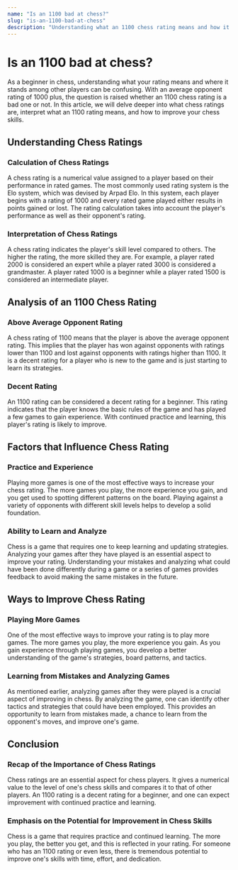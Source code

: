 ```yaml
---
name: "Is an 1100 bad at chess?"
slug: "is-an-1100-bad-at-chess"
description: "Understanding what an 1100 chess rating means and how it can be improved."
---
```


# Is an 1100 bad at chess?

As a beginner in chess, understanding what your rating means and where it stands among other players can be confusing. With an average opponent rating of 1000 plus, the question is raised whether an 1100 chess rating is a bad one or not. In this article, we will delve deeper into what chess ratings are, interpret what an 1100 rating means, and how to improve your chess skills.

## Understanding Chess Ratings

### Calculation of Chess Ratings
A chess rating is a numerical value assigned to a player based on their performance in rated games. The most commonly used rating system is the Elo system, which was devised by Arpad Elo. In this system, each player begins with a rating of 1000 and every rated game played either results in points gained or lost. The rating calculation takes into account the player's performance as well as their opponent's rating.

### Interpretation of Chess Ratings
A chess rating indicates the player's skill level compared to others. The higher the rating, the more skilled they are. For example, a player rated 2000 is considered an expert while a player rated 3000 is considered a grandmaster. A player rated 1000 is a beginner while a player rated 1500 is considered an intermediate player.

## Analysis of an 1100 Chess Rating

### Above Average Opponent Rating
A chess rating of 1100 means that the player is above the average opponent rating. This implies that the player has won against opponents with ratings lower than 1100 and lost against opponents with ratings higher than 1100. It is a decent rating for a player who is new to the game and is just starting to learn its strategies.

### Decent Rating
An 1100 rating can be considered a decent rating for a beginner. This rating indicates that the player knows the basic rules of the game and has played a few games to gain experience. With continued practice and learning, this player's rating is likely to improve.

## Factors that Influence Chess Rating

### Practice and Experience
Playing more games is one of the most effective ways to increase your chess rating. The more games you play, the more experience you gain, and you get used to spotting different patterns on the board. Playing against a variety of opponents with different skill levels helps to develop a solid foundation.

### Ability to Learn and Analyze
Chess is a game that requires one to keep learning and updating strategies. Analyzing your games after they have played is an essential aspect to improve your rating. Understanding your mistakes and analyzing what could have been done differently during a game or a series of games provides feedback to avoid making the same mistakes in the future.

## Ways to Improve Chess Rating

### Playing More Games
One of the most effective ways to improve your rating is to play more games. The more games you play, the more experience you gain. As you gain experience through playing games, you develop a better understanding of the game's strategies, board patterns, and tactics.

### Learning from Mistakes and Analyzing Games
As mentioned earlier, analyzing games after they were played is a crucial aspect of improving in chess. By analyzing the game, one can identify other tactics and strategies that could have been employed. This provides an opportunity to learn from mistakes made, a chance to learn from the opponent's moves, and improve one's game.

## Conclusion

### Recap of the Importance of Chess Ratings
Chess ratings are an essential aspect for chess players. It gives a numerical value to the level of one's chess skills and compares it to that of other players. An 1100 rating is a decent rating for a beginner, and one can expect improvement with continued practice and learning.

### Emphasis on the Potential for Improvement in Chess Skills
Chess is a game that requires practice and continued learning. The more you play, the better you get, and this is reflected in your rating. For someone who has an 1100 rating or even less, there is tremendous potential to improve one's skills with time, effort, and dedication.
